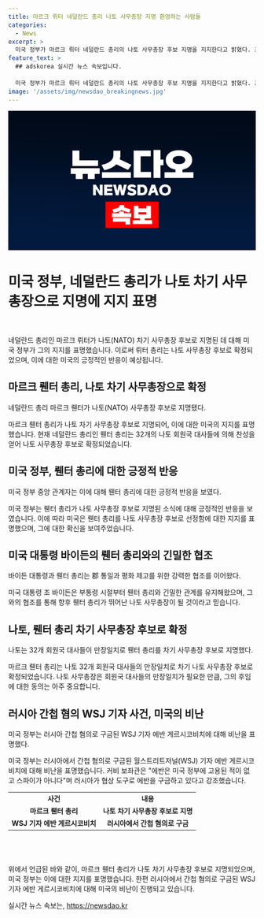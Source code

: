 ```yaml
---
title: 마르크 뤼터 네덜란드 총리 나토 사무총장 지명 환영하는 사람들
categories:
  - News
excerpt: >
  미국 정부가 마르크 뤼터 네덜란드 총리의 나토 사무총장 후보 지명을 지지한다고 밝혔다. 조 바이든 대통령과의 긴밀한 협력을 언급하며 뤼터 총리를 향후 훌륭한 사무총장으로 기대하는 발언을 전했다. 나토 32개 회원국 대사는 뤼터 총리를 차기 사무총장 후보로 만장일치로 지명했으며, 그는 옌스 스톨텐베르그 사무총장을 이어 나토를 이끌 전망이다. 또한 백악관은 러시아가 미국 기자 에반 게르시코비치를 간첩으로 구금한 사건을 비난했다.
feature_text: >
  ## adskorea 실시간 뉴스 속보입니다.

  미국 정부가 마르크 뤼터 네덜란드 총리의 나토 사무총장 후보 지명을 지지한다고 밝혔다. 조 바이든 대통령과의 긴밀한 협력을 언급하며 뤼터 총리를 향후 훌륭한 사무총장으로 기대하는 발언을 전했다. 나토 32개 회원국 대사는 뤼터 총리를 차기 사무총장 후보로 만장일치로 지명했으며, 그는 옌스 스톨텐베르그 사무총장을 이어 나토를 이끌 전망이다. 또한 백악관은 러시아가 미국 기자 에반 게르시코비치를 간첩으로 구금한 사건을 비난했다.
image: '/assets/img/newsdao_breakingnews.jpg'
---
```


<p><img src="/assets/img/newsdao_breakingnews.jpg" alt="adskorea 속보" /></p>

<h1 data-ke-size="size24">미국 정부, 네덜란드 총리가 나토 차기 사무총장으로 지명에 지지 표명</h1>

<p data-ke-size="size16">&nbsp;</p>

<p>네덜란드 총리인 마르크 뤼터가 나토(NATO) 차기 사무총장 후보로 지명된 데 대해 미국 정부가 그의 지지를 표명했습니다. 이로써 뤼터 총리는 나토 사무총장 후보로 확정되었으며, 이에 대한 미국의 긍정적인 반응이 예상됩니다.</p>

<h2 data-ke-size="size22">마르크 뤤터 총리, 나토 차기 사무총장으로 확정</h2>

<p data-ke-size="size16">네덜란드 총리 마르크 뤤터가 나토(NATO) 사무총장 후보로 지명됐다.</p>

<p>마르크 뤤터 총리가 나토 차기 사무총장 후보로 지명되어, 이에 대한 미국의 지지를 표명했습니다. 현재 네덜란드 총리인 뤤터 총리는 32개의 나토 회원국 대사들에 의해 찬성을 얻어 나토 사무총장 후보로 확정되었습니다. </p>

<h2 data-ke-size="size22">미국 정부, 뤤터 총리에 대한 긍정적 반응</h2>

<p data-ke-size="size16">미국 정부 중앙 관계자는 이에 대해 뤤터 총리에 대한 긍정적 반응을 보였다.</p>

<p>미국 정부는 뤤터 총리가 나토 사무총장 후보로 지명된 소식에 대해 긍정적인 반응을 보였습니다. 이에 따라 미국은 뤤터 총리를 나토 사무총장 후보로 선정함에 대한 지지를 표명했으며, 그에 대한 확신을 보여주었습니다.</p>

<h2 data-ke-size="size22">미국 대통령 바이든의 뤤터 총리와의 긴밀한 협조</h2>

<p data-ke-size="size16">바이든 대통령과 뤤터 총리는 郡 통일과 평화 제고를 위한 강력한 협조를 이어왔다.</p>

<p>미국 대통령 조 바이든은 부통령 시절부터 뤤터 총리와 긴밀한 관계를 유지해왔으며, 그와의 협조를 통해 향후 뤤터 총리가 뛰어난 나토 사무총장이 될 것이라고 믿습니다. </p>

<h2 data-ke-size="size22">나토, 뤤터 총리 차기 사무총장 후보로 확정</h2>

<p data-ke-size="size16">나토는 32개 회원국 대사들이 만장일치로 뤤터 총리를 차기 사무총장 후보로 지명했다.</p>

<p>마르크 뤤터 총리는 나토 32개 회원국 대사들의 만장일치로 차기 나토 사무총장 후보로 확정되었습니다. 나토 사무총장은 회원국 대사들의 만장일치가 필요한 만큼, 그의 후임에 대한 동의는 아주 중요합니다. </p>

<h2 data-ke-size="size22">러시아 간첩 혐의 WSJ 기자 사건, 미국의 비난</h2>

<p data-ke-size="size16">미국 정부는 러시아 간첩 혐의로 구금된 WSJ 기자 에반 게르시코비치에 대해 비난을 표명했다.</p>

<p>미국 정부는 러시아에서 간첩 혐의로 구금된 월스트리트저널(WSJ) 기자 에반 게르시코비치에 대해 비난을 표명했습니다. 커비 보좌관은 "에반은 미국 정부에 고용된 적이 없고 스파이가 아니다"며 러시아가 협상 도구로 에반을 구금하고 있다고 강조했습니다. </p>

<table style="width: 706px; height: 101px;">
<tbody>
<tr>
<td style="text-align: center; height: 17px;"><b>사건</b></td>
<td style="text-align: center; height: 17px;"><b>내용</b></td>
</tr>
<tr>
<td style="text-align: center; height: 17px;"><b>마르크 뤤터 총리</b></td>
<td style="text-align: center; height: 17px;"><b>나토 차기 사무총장 후보로 지명</b></td>
</tr>
<tr>
<td style="text-align: center; height: 17px;"><b>WSJ 기자 에반 게르시코비치</b></td>
<td style="text-align: center; height: 17px;"><b>러시아에서 간첩 혐의로 구금</b></td>
</tr>
</tbody>
</table>

<p data-ke-size="size16">&nbsp;</p>

<p>위에서 언급된 바와 같이, 마르크 뤤터 총리가 나토 차기 사무총장 후보로 지명되었으며, 미국 정부는 이에 대한 지지를 표명했습니다. 한편 러시아에서 간첩 혐의로 구금된 WSJ 기자 에반 게르시코비치에 대해 미국의 비난이 진행되고 있습니다.</p>
실시간 뉴스 속보는, <a href="https://newsdao.kr" rel="dofollow">https://newsdao.kr</a>



